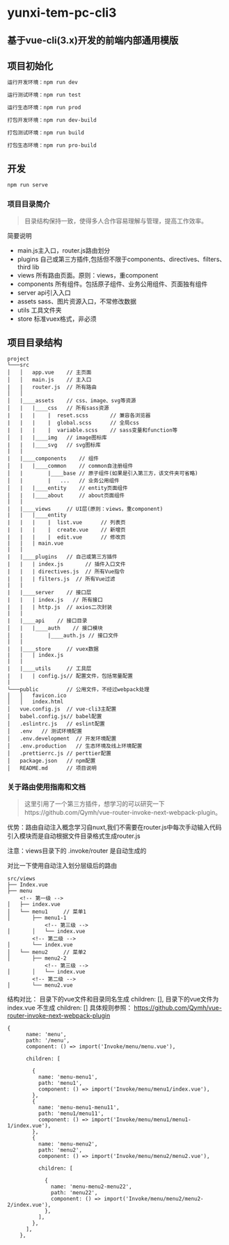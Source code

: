# yunxi-tem-pc-cli3

## 基于vue-cli(3.x)开发的前端内部通用模版

## 项目初始化

```bash
运行开发环境：npm run dev

运行测试环境：npm run test

运行生态环境：npm run prod

打包开发环境：npm run dev-build

打包测试环境：npm run build

打包生态环境：npm run pro-build
```

## 开发

```bash
npm run serve
```

### 项目目录简介

> 目录结构保持一致，使得多人合作容易理解与管理，提高工作效率。

简要说明

- main.js主入口，router.js路由划分
- plugins 自己或第三方插件,包括但不限于components、directives、filters、third lib
- views 所有路由页面。原则：views，重component
- components 所有组件。包括原子组件、业务公用组件、页面独有组件
- server api引入入口
- assets sass、图片资源入口，不常修改数据
- utils 工具文件夹
- store 标准vuex格式，非必须
 

## 项目目录结构

```
project
└───src
│   │   app.vue    // 主页面
│   │   main.js    // 主入口
|   |   router.js  // 所有路由
│   │
│   |____assets    // css、image、svg等资源
│   |   |____css   // 所有sass资源
|   |   |    |  reset.scss       // 兼容各浏览器
|   |   |    |  global.scss      // 全局css
|   |   |    |  variable.scss    // sass变量和function等
│   |   |____img   // image图标库
|   |   |____svg   // svg图标库
|   |
|   |____components    // 组件
│   |   |____common    // common自注册组件
│   |        |____base // 原子组件(如果是引入第三方，该文件夹可省略)
│   |        |   ...   // 业务公用组件
│   |   |____entity    // entity页面组件
│   |   |____about     // about页面组件
|   |
|   |____views     // UI层(原则：views，重component)
|   |   |____entity
|   |   |    |  list.vue      // 列表页
|   |   |    |  create.vue    // 新增页
|   |   |    |  edit.vue      // 修改页
|   |   | main.vue
|   |
|   |____plugins   // 自己或第三方插件
|   |   | index.js       // 插件入口文件
|   |   | directives.js  // 所有Vue指令
|   |   | filters.js  // 所有Vue过滤
|   |
|   |____server    // 接口层
|   |   | index.js   // 所有接口
|   |   | http.js  // axios二次封装
|   |
|   |____api    // 接口目录
│   |   |____auth    // 接口模块
│   |        |____auth.js // 接口文件
|   |
|   |____store     // vuex数据
|   |   | index.js
|   |
|   |____utils     // 工具层
|   |   | config.js// 配置文件，包括常量配置
|
└───public         // 公用文件，不经过webpack处理
│   │   favicon.ico
│   │   index.html
│   vue.config.js  // vue-cli3主配置
│   babel.config.js// babel配置
│   .eslintrc.js   // eslint配置
│   .env   // 测试环境配置
│   .env.development  // 开发环境配置
│   .env.production   // 生态环境及线上环境配置
│   .prettierrc.js // perttier配置
│   package.json   // npm配置
│   README.md      // 项目说明
```
### 关于路由使用指南和文档

> 这里引用了一个第三方插件，想学习的可以研究一下https://github.com/Qymh/vue-router-invoke-next-webpack-plugin。

优势：路由自动注入概念学习自nuxt,我们不需要在router.js中每次手动输入代码引入模块而是自动根据文件目录格式生成router.js

注意：views目录下的 .invoke/router 是自动生成的

对比一下使用自动注入划分层级后的路由

```
src/views
├── Index.vue
├── menu
    <!-- 第一级 -->
│   ├── index.vue
│   └── menu1     // 菜单1
│       ├── menu1-1
            <!-- 第三级 -->
│       │   └── index.vue
        <!-- 第二级 -->
│       └── index.vue
│   └── menu2     // 菜单2
│       ├── menu2-2
            <!-- 第三级 -->
│       │   └── index.vue
        <!-- 第二级 -->
│       └── menu2.vue
```

结构对比： 目录下的vue文件和目录同名生成 children: [], 目录下的vue文件为index.vue 不生成 children: []
具体规则参照： https://github.com/Qymh/vue-router-invoke-next-webpack-plugin

```
{
      name: 'menu',
      path: '/menu',
      component: () => import('Invoke/menu/menu.vue'),

      children: [

        {
          name: 'menu-menu1',
          path: 'menu1',
          component: () => import('Invoke/menu/menu1/index.vue'),
        },
        {
          name: 'menu-menu1-menu11',
          path: 'menu1/menu11',
          component: () => import('Invoke/menu/menu1/menu1-1/index.vue'),
        },
        {
          name: 'menu-menu2',
          path: 'menu2',
          component: () => import('Invoke/menu/menu2/menu2.vue'),

          children: [

            {
              name: 'menu-menu2-menu22',
              path: 'menu22',
              component: () => import('Invoke/menu/menu2/menu2-2/index.vue'),
            },
          ],
        },
      ],
    },

```
